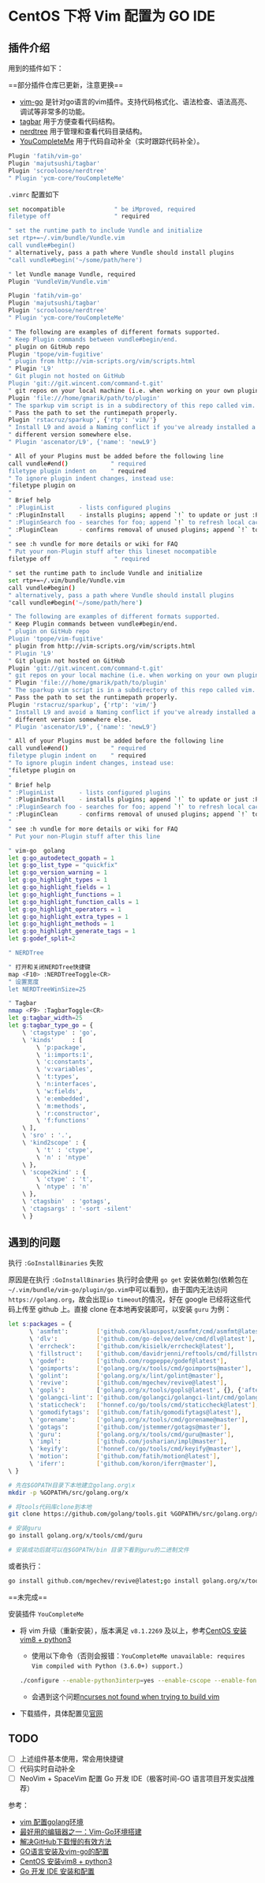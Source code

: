 # CentOS 下将 Vim 配置为 GO IDE

## 插件介绍

用到的插件如下：

==部分插件仓库已更新，注意更换==

- [vim-go](https://github.com/fatih/vim-go) 是针对go语言的vim插件。支持代码格式化、语法检查、语法高亮、调试等非常多的功能。
- [tagbar](https://github.com/preservim/tagbar) 用于方便查看代码结构。
- [nerdtree](https://github.com/preservim/nerdtree) 用于管理和查看代码目录结构。
- [YouCompleteMe](https://github.com/ycm-core/YouCompleteMe) 用于代码自动补全（实时跟踪代码补全）。

```bash
Plugin 'fatih/vim-go'
Plugin 'majutsushi/tagbar'
Plugin 'scrooloose/nerdtree'
" Plugin 'ycm-core/YouCompleteMe'
```

`.vimrc` 配置如下

```bash
set nocompatible              " be iMproved, required
filetype off                  " required

" set the runtime path to include Vundle and initialize
set rtp+=~/.vim/bundle/Vundle.vim
call vundle#begin()
" alternatively, pass a path where Vundle should install plugins
"call vundle#begin('~/some/path/here')

" let Vundle manage Vundle, required
Plugin 'VundleVim/Vundle.vim'

Plugin 'fatih/vim-go'
Plugin 'majutsushi/tagbar'
Plugin 'scrooloose/nerdtree'
" Plugin 'ycm-core/YouCompleteMe'

" The following are examples of different formats supported.
" Keep Plugin commands between vundle#begin/end.
" plugin on GitHub repo
Plugin 'tpope/vim-fugitive'
" plugin from http://vim-scripts.org/vim/scripts.html
" Plugin 'L9'
" Git plugin not hosted on GitHub
Plugin 'git://git.wincent.com/command-t.git'
" git repos on your local machine (i.e. when working on your own plugin)
Plugin 'file:///home/gmarik/path/to/plugin'
" The sparkup vim script is in a subdirectory of this repo called vim.
" Pass the path to set the runtimepath properly.
Plugin 'rstacruz/sparkup', {'rtp': 'vim/'}
" Install L9 and avoid a Naming conflict if you've already installed a
" different version somewhere else.
" Plugin 'ascenator/L9', {'name': 'newL9'}

" All of your Plugins must be added before the following line
call vundle#end()            " required
filetype plugin indent on    " required
" To ignore plugin indent changes, instead use:
"filetype plugin on
"
" Brief help
" :PluginList       - lists configured plugins
" :PluginInstall    - installs plugins; append `!` to update or just :PluginUpdate
" :PluginSearch foo - searches for foo; append `!` to refresh local cache
" :PluginClean      - confirms removal of unused plugins; append `!` to auto-approve removal
"
" see :h vundle for more details or wiki for FAQ
" Put your non-Plugin stuff after this lineset nocompatible              " be iMproved, required
filetype off                  " required

" set the runtime path to include Vundle and initialize
set rtp+=~/.vim/bundle/Vundle.vim
call vundle#begin()
" alternatively, pass a path where Vundle should install plugins
"call vundle#begin('~/some/path/here')

" The following are examples of different formats supported.
" Keep Plugin commands between vundle#begin/end.
" plugin on GitHub repo
Plugin 'tpope/vim-fugitive'
" plugin from http://vim-scripts.org/vim/scripts.html
" Plugin 'L9'
" Git plugin not hosted on GitHub
Plugin 'git://git.wincent.com/command-t.git'
" git repos on your local machine (i.e. when working on your own plugin)
" Plugin 'file:///home/gmarik/path/to/plugin'
" The sparkup vim script is in a subdirectory of this repo called vim.
" Pass the path to set the runtimepath properly.
Plugin 'rstacruz/sparkup', {'rtp': 'vim/'}
" Install L9 and avoid a Naming conflict if you've already installed a
" different version somewhere else.
" Plugin 'ascenator/L9', {'name': 'newL9'}

" All of your Plugins must be added before the following line
call vundle#end()            " required
filetype plugin indent on    " required
" To ignore plugin indent changes, instead use:
"filetype plugin on
"
" Brief help
" :PluginList       - lists configured plugins
" :PluginInstall    - installs plugins; append `!` to update or just :PluginUpdate
" :PluginSearch foo - searches for foo; append `!` to refresh local cache
" :PluginClean      - confirms removal of unused plugins; append `!` to auto-approve removal
"
" see :h vundle for more details or wiki for FAQ
" Put your non-Plugin stuff after this line

" vim-go  golang
let g:go_autodetect_gopath = 1
let g:go_list_type = "quickfix"
let g:go_version_warning = 1
let g:go_highlight_types = 1
let g:go_highlight_fields = 1
let g:go_highlight_functions = 1
let g:go_highlight_function_calls = 1
let g:go_highlight_operators = 1
let g:go_highlight_extra_types = 1
let g:go_highlight_methods = 1
let g:go_highlight_generate_tags = 1
let g:godef_split=2

" NERDTree

" 打开和关闭NERDTree快捷键
map <F10> :NERDTreeToggle<CR>
" 设置宽度
let NERDTreeWinSize=25

" Tagbar
nmap <F9> :TagbarToggle<CR>
let g:tagbar_width=25
let g:tagbar_type_go = {
    \ 'ctagstype' : 'go',
    \ 'kinds'     : [
        \ 'p:package',
        \ 'i:imports:1',
        \ 'c:constants',
        \ 'v:variables',
        \ 't:types',
        \ 'n:interfaces',
        \ 'w:fields',
        \ 'e:embedded',
        \ 'm:methods',
        \ 'r:constructor',
        \ 'f:functions'
    \ ],
    \ 'sro' : '.',
    \ 'kind2scope' : {
        \ 't' : 'ctype',
        \ 'n' : 'ntype'
    \ },
    \ 'scope2kind' : {
        \ 'ctype' : 't',
        \ 'ntype' : 'n'
    \ },
    \ 'ctagsbin'  : 'gotags',
    \ 'ctagsargs' : '-sort -silent'
    \ }
```

## 遇到的问题

执行 `:GoInstallBinaries` 失败

原因是在执行 `:GoInstallBinaries` 执行时会使用 `go get` 安装依赖包(依赖包在`~/.vim/bundle/vim-go/plugin/go.vim`中可以看到)，由于国内无法访问 `https://golang.org`，故会出现`io timeout`的情况，好在 google 已经将这些代码上传至 github 上。直接 clone 在本地再安装即可，以安装 `guru` 为例：

```bash
let s:packages = {
      \ 'asmfmt':        ['github.com/klauspost/asmfmt/cmd/asmfmt@latest'],
      \ 'dlv':           ['github.com/go-delve/delve/cmd/dlv@latest'],
      \ 'errcheck':      ['github.com/kisielk/errcheck@latest'],
      \ 'fillstruct':    ['github.com/davidrjenni/reftools/cmd/fillstruct@master'],
      \ 'godef':         ['github.com/rogpeppe/godef@latest'],
      \ 'goimports':     ['golang.org/x/tools/cmd/goimports@master'],
      \ 'golint':        ['golang.org/x/lint/golint@master'],
      \ 'revive':        ['github.com/mgechev/revive@latest'],
      \ 'gopls':         ['golang.org/x/tools/gopls@latest', {}, {'after': function('go#lsp#Restart', [])}],
      \ 'golangci-lint': ['github.com/golangci/golangci-lint/cmd/golangci-lint@latest'],
      \ 'staticcheck':   ['honnef.co/go/tools/cmd/staticcheck@latest'],
      \ 'gomodifytags':  ['github.com/fatih/gomodifytags@latest'],
      \ 'gorename':      ['golang.org/x/tools/cmd/gorename@master'],
      \ 'gotags':        ['github.com/jstemmer/gotags@master'],
      \ 'guru':          ['golang.org/x/tools/cmd/guru@master'],
      \ 'impl':          ['github.com/josharian/impl@master'],
      \ 'keyify':        ['honnef.co/go/tools/cmd/keyify@master'],
      \ 'motion':        ['github.com/fatih/motion@latest'],
      \ 'iferr':         ['github.com/koron/iferr@master'],
\ }
```

```bash
# 先在$GOPATH目录下本地建立golang.org\x
mkdir -p %GOPATH%/src/golang.org/x

# 将tools代码库clone到本地
git clone https://github.com/golang/tools.git %GOPATH%/src/golang.org/x/tools

# 安装guru
go install golang.org/x/tools/cmd/guru

# 安装成功后就可以在$GOPATH/bin 目录下看到guru的二进制文件
```

或者执行：

```bash
go install github.com/mgechev/revive@latest;go install golang.org/x/tools/gopls@latest;  go install github.com/golangci/golangci-lint/cmd/golangci-lint@latest; go install honnef.co/go/tools/cmd/staticcheck@latest;go install github.com/fatih/gomodifytags@latest; go install golang.org/x/tools/cmd/gorename@master;go install github.com/jstemmer/gotags@master; go install golang.org/x/tools/cmd/guru@master; go install github.com/josharian/impl@master; go install honnef.co/go/tools/cmd/keyify@master; go install github.com/fatih/motion@latest; go install github.com/koron/iferr@master
```

==未完成==

安装插件 `YouCompleteMe`

- 将 vim 升级（重新安装），版本满足 `v8.1.2269` 及以上，参考[CentOS 安装vim8 + python3](https://blog.csdn.net/lxyoucan/article/details/114274117)
  - 使用以下命令（否则会报错：`YouCompleteMe unavailable: requires Vim compiled with Python (3.6.0+) support.`）

  ```bash
  ./configure --enable-python3interp=yes --enable-cscope --enable-fontset --with-python3-config-dir=/usr/lib/python3.6/config-3.6m-x86_64-linux-gnu --enable-python3interp=yes --with-python3-command=python3.6
  ```

  - 会遇到这个问题[ncurses not found when trying to build vim](https://stackoverflow.com/questions/34693071/ncurses-not-found-when-trying-to-build-vim)
- 下载插件，具体配置见[官网](https://github.com/ycm-core/YouCompleteMe)

## TODO

- [ ] 上述组件基本使用，常会用快捷键
- [ ] 代码实时自动补全
- [ ] NeoVim + SpaceVim 配置 Go 开发 IDE（极客时间-GO 语言项目开发实战推荐）

参考：

- [vim 配置golang环境](https://www.jianshu.com/p/8426cef1f4f5)
- [最好用的编辑器之一：Vim-Go环境搭建](https://zhuanlan.zhihu.com/p/51656877)
- [解决GitHub下载慢的有效方法](https://juejin.cn/post/6850037279587565582)
- [GO语言安装及vim-go的配置](https://blog.csdn.net/u014451076/article/details/52977223)
- [CentOS 安装vim8 + python3](https://blog.csdn.net/lxyoucan/article/details/114274117)
- [Go 开发 IDE 安装和配置](https://edgeplan.cn/2021/05/29/IAM%E7%B3%BB%E7%BB%9F%E5%AE%89%E8%A3%85/#%E4%BA%94%E3%80%81Go-%E5%BC%80%E5%8F%91-IDE-%E5%AE%89%E8%A3%85%E5%92%8C%E9%85%8D%E7%BD%AE)

